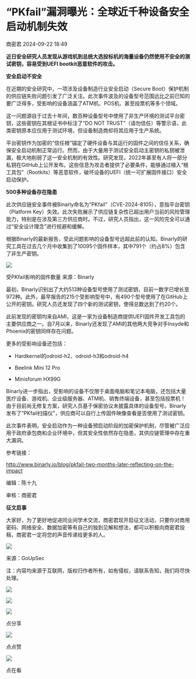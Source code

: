 #  “PKfail”漏洞曝光：全球近千种设备安全启动机制失效   
 商密君   2024-09-22 18:49  
  
**近日安全研究人员发现从游戏机到总统大选投标机的海量设备仍然使用不安全的测试密钥，容易受到UEFI bootkit恶意软件的攻击。**  
  
  
**安全启动不安全**  
  
  
  
在近期的安全研究中，一项涉及设备制造行业安全启动（Secure Boot）保护机制的供应链失败问题引发了广泛关注。此次事件波及的设备型号范围远比之前已知的要广泛得多，受影响的设备涵盖了ATM机、POS机、甚至投票机等多个领域。  
  
  
这一问题源自于过去十年间，数百种设备型号中使用了非生产环境的测试平台密钥，这些密钥在其根证书中标注了“DO NOT TRUST”（请勿信任）等警示语，此类密钥原本应仅用于测试环境，但设备制造商却将其应用于生产系统。  
  
  
平台密钥作为加密的“信任根”锚定了硬件设备与其运行的固件之间的信任关系，确保安全启动机制正常运行。然而，由于大量用于测试安全启动主密钥的私钥被泄漏，极大地削弱了这一安全机制的有效性。研究发现，2022年甚至有人将一部分私钥在GitHub上公开发布。这些信息为攻击者提供了必要条件，能够通过植入“根工具包”（Rootkits）等恶意软件，破坏设备的UEFI（统一可扩展固件接口）安全启动保护。  
  
  
**500多种设备存在隐患**  
  
  
  
此次供应链安全事件被Binarly命名为“PKfail”（CVE-2024-8105），意指平台密钥（Platform Key）失效。此次失败展示了供应链复杂性已超出用户当前的风险管理能力，特别是在涉及第三方供应商时。不过，研究人员指出，这一风险完全可以通过“安全设计理念”进行规避和缓解。  
  
  
根据Binarly的最新报告，受此问题影响的设备型号远超此前的认知。Binarly的研究工具在过去几个月中收集到了10095个固件样本，其中791个（约占8%）包含了非生产密钥。  
  
  
![](https://mmbiz.qpic.cn/sz_mmbiz_png/INYsicz2qhvYVVibClDxYGLicw8H002giaWeAfiaia18IORecNSSiajH1iaavV6T8g1O2ic9fiade8GRTH1wIRt8T61dJ7Ew/640?wx_fmt=other&from=appmsg&wxfrom=5&wx_lazy=1&wx_co=1&tp=webp "")  
  
受PKfail影响的固件数量 来源：Binarly  
  
  
最初，Binarly识别出了大约513种设备型号使用了测试密钥，目前一数字已增长至972种。此外，最早报告的215个受影响型号中，有490个型号使用了在GitHub上公开的密钥。研究人员还发现了四个新的测试密钥，使得总数达到了约20个。  
  
  
此前发现的密钥均来自AMI，这是一家为设备制造商提供UEFI固件开发工具包的主要供应商之一。自7月以来，Binarly还发现了AMI的其他两大竞争对手Insyde和Phoenix的密钥同样存在问题。  
  
  
更多的受影响设备还包括：  
  
- Hardkernel的odroid-h2、odroid-h3和odroid-h4  
  
- Beelink Mini 12 Pro  
  
- Minisforum HX99G  
  
Binarly进一步指出，受影响的设备不仅限于桌面电脑和笔记本电脑，还包括大量医疗设备、游戏机、企业级服务器、ATM机、销售终端设备，甚至包括投票机！由于目前尚无修复方案，研究人员基于保密协议未披露具体的设备型号。Binarly发布了“PKfail扫描仪”，供应商可以自行上传固件映像查看是否使用了测试密钥。  
  
  
此次事件表明，安全启动作为一种设备预启动阶段的加密保护机制，尽管被广泛应用于政府承包商和企业环境中，但其安全性依然存在隐患，其供应链管理中存在重大漏洞。  
  
  
参考链接：  
  
http://www.binarly.io/blog/pkfail-two-months-later-reflecting-on-the-impact  
  
  
编辑：陈十九  
  
审核：商密君  
  
**征文启事**  
  
大家好，为了更好地促进同业间学术交流，商密君现开启征文活动，只要你对商用密码、网络安全、数据加密等有自己的独到见解和想法，都可以积极向商密君投稿，商密君一定将您的声音传递给更多的人。  
  
  
![](https://mmbiz.qpic.cn/mmbiz_jpg/1HyKzSU2XXNcXmbiaiaCljdXpwzOEQ9QTBXMibM6rZTOnbTSwTmCXncQLria2vuLGxn8QPtznzBc0as8vBxWIjrWxQ/640?wx_fmt=jpeg "")  
  
来源：GoUpSec  
  
注：内容均来源于互联网，版权归作者所有，如有侵权，请联系告知，我们将尽快处理。  
  
![](https://mmbiz.qpic.cn/mmbiz_jpg/1HyKzSU2XXOdeQx0thlyozF2swQTEN9iaaBNDG0jTKfAgqgdesve8x5IEWNvYxjF6sAWjO1TPCZVsWd0oiaDn3uw/640?wx_fmt=jpeg&wxfrom=5&wx_lazy=1&wx_co=1 "")  
  
  
![](https://mmbiz.qpic.cn/mmbiz_png/1HyKzSU2XXMyyClGk1cttkSBbJicAn5drpXEbFIeChG9IkrslYEylRF4Z6KNaxNafDwr5ibcYaZXdnveQCNIr5kw/640?wx_fmt=jpeg&wxfrom=5&wx_lazy=1&wx_co=1 "")  
  
![](https://mmbiz.qpic.cn/mmbiz_png/1HyKzSU2XXMZPiaDBD8yxbIHiciauWK4tuiaMcJkA69QYZ9T4jmc3fdN6EA7Qq9A8E3RWcTKhxVEU1QjqOgrJMu2Qg/640?wx_fmt=png&wxfrom=5&wx_lazy=1&wx_co=1 "")  
  
点分享  
  
![](https://mmbiz.qpic.cn/mmbiz_png/1HyKzSU2XXMZPiaDBD8yxbIHiciauWK4tuiaiaRXdw4BFsc7MxzkVZaKGgtjWA5GKtUfm3hlgzsBtjJ0mnh9QibeFOGQ/640?wx_fmt=png&wxfrom=5&wx_lazy=1&wx_co=1 "")  
  
点点赞  
  
![](https://mmbiz.qpic.cn/mmbiz_png/1HyKzSU2XXMZPiaDBD8yxbIHiciauWK4tuiaeiaNlRO9954g4VS87icD7KQdxzokTGDIjmCJA563IwfStoFzPUaliauXg/640?wx_fmt=png&wxfrom=5&wx_lazy=1&wx_co=1 "")  
  
点在看  
  
